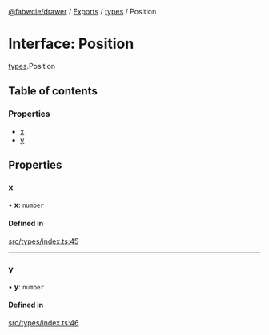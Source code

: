 [@fabwcie/drawer](../README.md) / [Exports](../modules.md) / [types](../modules/types.md) / Position

# Interface: Position

[types](../modules/types.md).Position

## Table of contents

### Properties

- [x](types.Position.md#x)
- [y](types.Position.md#y)

## Properties

### x

• **x**: `number`

#### Defined in

[src/types/index.ts:45](https://github.com/fabwcie/drawer/blob/master/src/types/index.ts#L45)

___

### y

• **y**: `number`

#### Defined in

[src/types/index.ts:46](https://github.com/fabwcie/drawer/blob/master/src/types/index.ts#L46)
